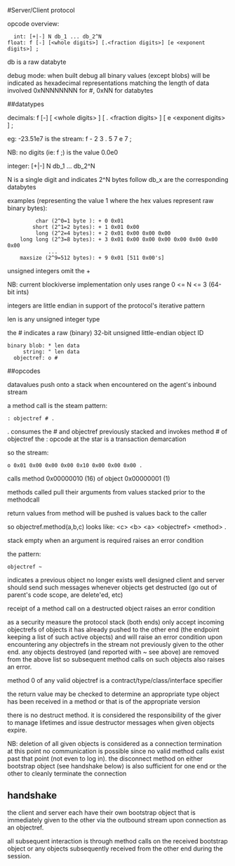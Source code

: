 
#Server/Client protocol

opcode overview:
```
  int: [+|-] N db_1 ... db_2^N
float: f [-] [<whole digits>] [.<fraction digits>] [e <exponent digits>] ;
```
db is a raw databyte

debug mode:
when built debug all binary values (except blobs)
will be indicated as hexadecimal representations matching the
length of data involved
0xNNNNNNNN for #, 0xNN for databytes

##datatypes

decimals:  f [-] [ &lt;whole digits&gt; ] [ . &lt;fraction digits&gt; ] [ e &lt;exponent digits&gt; ] ;

eg: -23.51e7 is the stream: f - 2 3 . 5 7 e 7 ;

NB: no digits (ie: f ;) is the value 0.0e0

integer: [+|-] N db_1 ... db_2^N

N is a single digit and indicates 2^N bytes follow
db_x are the corresponding databytes

examples (representing the value 1 where the hex values represent raw binary bytes):
```
         char (2^0=1 byte ): + 0 0x01
        short (2^1=2 bytes): + 1 0x01 0x00
         long (2^2=4 bytes): + 2 0x01 0x00 0x00 0x00
    long long (2^3=8 bytes): + 3 0x01 0x00 0x00 0x00 0x00 0x00 0x00 0x00
             ...
    maxsize (2^9=512 bytes): + 9 0x01 [511 0x00's]
```
unsigned integers omit the +

NB: current blockiverse implementation only uses range 0 &lt;= N &lt;= 3 (64-bit ints)

integers are little endian in support of the protocol's iterative pattern

len is any unsigned integer type

the # indicates a raw (binary) 32-bit unsigned little-endian object ID
```
binary blob: * len data
     string: " len data
  objectref: o #
```
##opcodes

datavalues push onto a stack when encountered on the agent's inbound stream

a method call is the steam pattern:
```
: objectref # .
```
. consumes the # and objectref previously stacked and invokes method # of objectref
the : opcode at the star is a transaction demarcation

so the stream:
```
o 0x01 0x00 0x00 0x00 0x10 0x00 0x00 0x00 .
```
calls method 0x00000010 (16) of object 0x00000001 (1)

methods called pull their arguments from values stacked prior
to the methodcall

return values from method will be pushed is values back
to the caller

so objectref.method(a,b,c) looks like:
&lt;c&gt; &lt;b&gt; &lt;a&gt; &lt;objectref&gt; &lt;method&gt; .

stack empty when an argument is required raises an error condition

the pattern:
```
objectref ~
```
indicates a previous object no longer exists
well designed client and server should send such messages whenever
objects get destructed (go out of parent's code scope, are delete'ed, etc)

receipt of a method call on a destructed object raises an error condition

as a security measure the protocol stack (both ends) only accept incoming
objectrefs of objects it has already pushed to the other end (the endpoint
keeping a list of such active objects) and will raise an error condition
upon encountering any objectrefs in the stream not previously given
to the other end.  any objects destroyed (and reported with ~ see above)
are removed from the above list so subsequent method calls on such
objects also raises an error.

method 0 of any valid objectref is a contract/type/class/interface specifier

the return value may be checked to determine an appropriate type object
has been received in a method or that is of the appropriate version

there is no destruct method.  it is considered the responsibility of the giver
to manage lifetimes and issue destructor messages when given objects expire.

NB: deletion of all given objects is considered as a connection termination
at this point no communication is possible since no valid method calls exist
past that point (not even to log in).  the disconnect method on either bootstrap
object (see handshake below) is also sufficient for one end or the other
to cleanly terminate the connection

## handshake

the client and server each have their own bootstrap object that is immediately
given to the other via the outbound stream upon connection as an objectref.

all subsequent interaction is through method calls on the received bootstrap object
or any objects subsequently received from the other end during the session.
